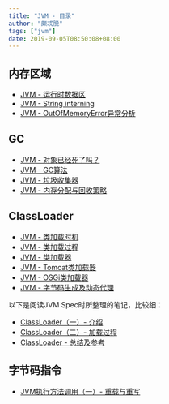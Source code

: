 ```yaml
---
title: "JVM - 目录"
author: "颇忒脱"
tags: ["jvm"]
date: 2019-09-05T08:50:08+08:00
---
```


<!--more-->

## 内存区域

* [JVM - 运行时数据区](../run-time-data-areas/)
* [JVM - String interning](../string-interning/)
* [JVM - OutOfMemoryError异常分析](../out-of-memory-errors/)

## GC

* [JVM - 对象已经死了吗？](../is-object-dead/)
* [JVM - GC算法](../gc-algos/)
* [JVM - 垃圾收集器](../gc-collectors/)
* [JVM - 内存分配与回收策略](../memory-alloc-and-reclaim/)

## ClassLoader

* [JVM - 类加载时机](../class-loading-chance)
* [JVM - 类加载过程](../class-loading-steps)
* [JVM - 类加载器](../class-loading-classloader)
* [JVM - Tomcat类加载器](../classloader-tomcat)
* [JVM - OSGi类加载器](../classloader-osgi)
* [JVM - 字节码生成及动态代理](../classloader-byte-gen-dynamic-proxy)

以下是阅读JVM Spec时所整理的笔记，比较细：

* [ClassLoader（一）- 介绍](../classloader/1-intro/)
* [ClassLoader（二）- 加载过程](../classloader/2-steps/)
* [ClassLoader - 总结及参考](../classloader/references/)

## 字节码指令

* [JVM执行方法调用（一）- 重载与重写](../method-call/1-overload-override/)
